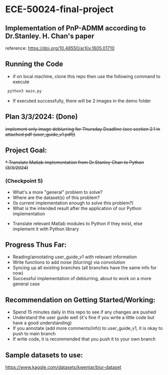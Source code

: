 # ECE-50024-final-project 


## Implementation of PnP-ADMM according to Dr.Stanley. H. Chan's paper
reference: https://doi.org/10.48550/arXiv.1605.01710 

## Running the Code
* if on local machine, clone this repo then use the following command to execute
```bash
 python3 main.py
```
* If executed successfully, there will be 2 images in the demo folder

## Plan 3/3/2024: (Done)
~~implement only image deblurring for Thursday Deadline (see section 2.1 in attached pdf (user_guide_v1.pdf))~~

## Project Goal:
~~* Translate Matlab implementation from Dr.Stanley Chan to Python (3/3/2024)~~
### (Checkpoint 5)
- What's a more "general" problem to solve? 
- Where are the dataset(s) of this problem?
- (Is current implementation enough to solve this problem?)
- What is the intended result after the application of our Python implementation
* Translate relevant Matlab modules to Python if they exist, else implement it with Python library

## Progress Thus Far:
* Reading/annotating user_guide_v1 with relevant information
* Write functions to add noise (blurring) via convolution
* Syncing up all existing branches (all branches have the same info for now)
* Successful implementation of deblurring, about to work on a more general case

## Recommendation on Getting Started/Working:
* Spend 15 minutes daily in this repo to see if any changes are pushed
* Understand the user guide well (it's fine if you write a little code but have a good understanding)
* If you annotate (add more comments/info) to user_guide_v1, it is okay to push to main branch
* If write code, it is recommended that you push it to your own branch

## Sample datasets to use:
https://www.kaggle.com/datasets/kwentar/blur-dataset
